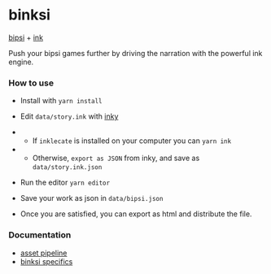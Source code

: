 # binksi

[bipsi](https://kool.tools/bipsi) + [ink](https://www.inklestudios.com/ink/)

Push your bipsi games further by driving the narration with the powerful ink engine.

### How to use

* Install with `yarn install`
* Edit `data/story.ink` with [inky](https://github.com/inkle/inky/releases/tag/0.12.0)
* * If `inklecate` is installed on your computer you can `yarn ink`
* * Otherwise, `export as JSON` from inky, and save as `data/story.ink.json`

* Run the editor `yarn editor`
* Save your work as json in `data/bipsi.json`

* Once you are satisfied, you can export as html and distribute the file.


### Documentation

* [asset pipeline](pipeline.md)
* [binksi specifics](binksi-guide.md)